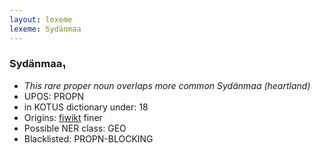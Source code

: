 ```yaml
---
layout: lexeme
lexeme: Sydänmaa
---
```


###  Sydänmaa₁

* _This rare proper noun overlaps more common *Sydänmaa* (heartland)_
* UPOS:  PROPN
* in KOTUS dictionary under:  18
* Origins: [fiwikt](https://fi.wiktionary.org/wiki/Sydänmaa) finer 
* Possible NER class:  GEO
* Blacklisted:  PROPN-BLOCKING

